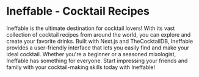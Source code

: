 # Ineffable - Cocktail Recipes

Ineffable is the ultimate destination for cocktail lovers! With its vast collection of cocktail recipes from around the world, you can explore and create your favorite drinks. Built with Next.js and TheCocktailDB, Ineffable provides a user-friendly interface that lets you easily find and make your ideal cocktail. Whether you're a beginner or a seasoned mixologist, Ineffable has something for everyone. Start impressing your friends and family with your cocktail-making skills today with Ineffable!
